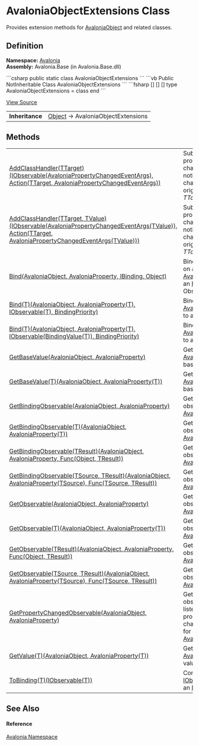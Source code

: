 # AvaloniaObjectExtensions Class


Provides extension methods for <a href="T_Avalonia_AvaloniaObject">AvaloniaObject</a> and related classes.



## Definition
**Namespace:** <a href="N_Avalonia">Avalonia</a>  
**Assembly:** Avalonia.Base (in Avalonia.Base.dll)

<Tabs groupId="api-code-preview">
<TabItem value="csharp" label="C#">
```csharp
public static class AvaloniaObjectExtensions
```
</TabItem>
<TabItem value="vb" label="VB">
```vb
<ExtensionAttribute>
Public NotInheritable Class AvaloniaObjectExtensions
```
</TabItem>
<TabItem value="fsharp" label="F#">
```fsharp
[<AbstractClassAttribute>]
[<SealedAttribute>]
[<ExtensionAttribute>]
type AvaloniaObjectExtensions = class end
```
</TabItem>
</Tabs>



<a href="https://github.com/AvaloniaUI/Avalonia/tree/master/src/Avalonia.Base/AvaloniaObjectExtensions.cs" title="View the source code">View Source</a>

<table>
<tr><td><strong>Inheritance</strong></td><td><a href="https://learn.microsoft.com/dotnet/api/system.object" target="_blank" rel="noopener noreferrer">Object</a>  →  AvaloniaObjectExtensions</td></tr>
</table>



## Methods
<table>
<tr>
<td><a href="M_Avalonia_AvaloniaObjectExtensions_AddClassHandler__1">AddClassHandler(TTarget)(IObservable(AvaloniaPropertyChangedEventArgs), Action(TTarget, AvaloniaPropertyChangedEventArgs))</a></td>
<td>Subscribes to a property changed notifications for changes that originate from a <em>TTarget</em>.</td>
</tr>
<tr>
<td><a href="M_Avalonia_AvaloniaObjectExtensions_AddClassHandler__2">AddClassHandler(TTarget, TValue)(IObservable(AvaloniaPropertyChangedEventArgs(TValue)), Action(TTarget, AvaloniaPropertyChangedEventArgs(TValue)))</a></td>
<td>Subscribes to a property changed notifications for changes that originate from a <em>TTarget</em>.</td>
</tr>
<tr>
<td><a href="M_Avalonia_AvaloniaObjectExtensions_Bind">Bind(AvaloniaObject, AvaloniaProperty, IBinding, Object)</a></td>
<td>Binds a property on an <a href="T_Avalonia_AvaloniaObject">AvaloniaObject</a> to an <a href="T_Avalonia_Data_IBinding">IBinding</a>.<br /><Tag type="is-danger">Obsolete.</Tag></td>
</tr>
<tr>
<td><a href="M_Avalonia_AvaloniaObjectExtensions_Bind__1_1">Bind(T)(AvaloniaObject, AvaloniaProperty(T), IObservable(T), BindingPriority)</a></td>
<td>Binds an <a href="T_Avalonia_AvaloniaProperty">AvaloniaProperty</a> to an observable.</td>
</tr>
<tr>
<td><a href="M_Avalonia_AvaloniaObjectExtensions_Bind__1">Bind(T)(AvaloniaObject, AvaloniaProperty(T), IObservable(BindingValue(T)), BindingPriority)</a></td>
<td>Binds an <a href="T_Avalonia_AvaloniaProperty">AvaloniaProperty</a> to an observable.</td>
</tr>
<tr>
<td><a href="M_Avalonia_AvaloniaObjectExtensions_GetBaseValue">GetBaseValue(AvaloniaObject, AvaloniaProperty)</a></td>
<td>Gets an <a href="T_Avalonia_AvaloniaProperty">AvaloniaProperty</a> base value.</td>
</tr>
<tr>
<td><a href="M_Avalonia_AvaloniaObjectExtensions_GetBaseValue__1">GetBaseValue(T)(AvaloniaObject, AvaloniaProperty(T))</a></td>
<td>Gets an <a href="T_Avalonia_AvaloniaProperty">AvaloniaProperty</a> base value.</td>
</tr>
<tr>
<td><a href="M_Avalonia_AvaloniaObjectExtensions_GetBindingObservable">GetBindingObservable(AvaloniaObject, AvaloniaProperty)</a></td>
<td>Gets an observable for an <a href="T_Avalonia_AvaloniaProperty">AvaloniaProperty</a>.</td>
</tr>
<tr>
<td><a href="M_Avalonia_AvaloniaObjectExtensions_GetBindingObservable__1_1">GetBindingObservable(T)(AvaloniaObject, AvaloniaProperty(T))</a></td>
<td>Gets an observable for an <a href="T_Avalonia_AvaloniaProperty">AvaloniaProperty</a>.</td>
</tr>
<tr>
<td><a href="M_Avalonia_AvaloniaObjectExtensions_GetBindingObservable__1">GetBindingObservable(TResult)(AvaloniaObject, AvaloniaProperty, Func(Object, TResult))</a></td>
<td>Gets an observable for an <a href="T_Avalonia_AvaloniaProperty">AvaloniaProperty</a>.</td>
</tr>
<tr>
<td><a href="M_Avalonia_AvaloniaObjectExtensions_GetBindingObservable__2">GetBindingObservable(TSource, TResult)(AvaloniaObject, AvaloniaProperty(TSource), Func(TSource, TResult))</a></td>
<td>Gets an observable for an <a href="T_Avalonia_AvaloniaProperty">AvaloniaProperty</a>.</td>
</tr>
<tr>
<td><a href="M_Avalonia_AvaloniaObjectExtensions_GetObservable">GetObservable(AvaloniaObject, AvaloniaProperty)</a></td>
<td>Gets an observable for an <a href="T_Avalonia_AvaloniaProperty">AvaloniaProperty</a>.</td>
</tr>
<tr>
<td><a href="M_Avalonia_AvaloniaObjectExtensions_GetObservable__1_1">GetObservable(T)(AvaloniaObject, AvaloniaProperty(T))</a></td>
<td>Gets an observable for an <a href="T_Avalonia_AvaloniaProperty">AvaloniaProperty</a>.</td>
</tr>
<tr>
<td><a href="M_Avalonia_AvaloniaObjectExtensions_GetObservable__1">GetObservable(TResult)(AvaloniaObject, AvaloniaProperty, Func(Object, TResult))</a></td>
<td>Gets an observable for an <a href="T_Avalonia_AvaloniaProperty">AvaloniaProperty</a>.</td>
</tr>
<tr>
<td><a href="M_Avalonia_AvaloniaObjectExtensions_GetObservable__2">GetObservable(TSource, TResult)(AvaloniaObject, AvaloniaProperty(TSource), Func(TSource, TResult))</a></td>
<td>Gets an observable for an <a href="T_Avalonia_AvaloniaProperty">AvaloniaProperty</a>.</td>
</tr>
<tr>
<td><a href="M_Avalonia_AvaloniaObjectExtensions_GetPropertyChangedObservable">GetPropertyChangedObservable(AvaloniaObject, AvaloniaProperty)</a></td>
<td>Gets an observable that listens for property changed events for an <a href="T_Avalonia_AvaloniaProperty">AvaloniaProperty</a>.</td>
</tr>
<tr>
<td><a href="M_Avalonia_AvaloniaObjectExtensions_GetValue__1">GetValue(T)(AvaloniaObject, AvaloniaProperty(T))</a></td>
<td>Gets a <a href="T_Avalonia_AvaloniaProperty">AvaloniaProperty</a> value.</td>
</tr>
<tr>
<td><a href="M_Avalonia_AvaloniaObjectExtensions_ToBinding__1">ToBinding(T)(IObservable(T))</a></td>
<td>Converts an <a href="https://learn.microsoft.com/dotnet/api/system.iobservable-1" target="_blank" rel="noopener noreferrer">IObservable(T)</a> to an <a href="T_Avalonia_Data_IBinding">IBinding</a>.</td>
</tr>
</table>

## See Also


#### Reference
<a href="N_Avalonia">Avalonia Namespace</a>  


